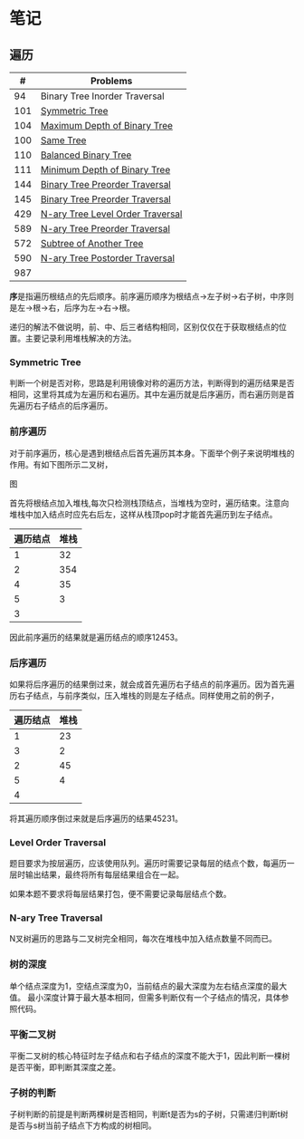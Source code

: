 # 笔记
## 遍历
|#|Problems|
|-|-|
|94|Binary Tree Inorder Traversal|
|101|[Symmetric Tree](###Symmetric-Tree)|
|104|[Maximum Depth of Binary Tree](###树的深度)|
|100|[Same Tree](###子树的判断)|
|110|[Balanced Binary Tree](###平衡二叉树)|
|111|[Minimum Depth of Binary Tree](###树的深度)|
|144|[Binary Tree Preorder Traversal](###前序遍历)|
|145|[Binary Tree Preorder Traversal](###后序遍历)|
|429|[N-ary Tree Level Order Traversal](###Level-Order-Traversal)|
|589|[N-ary Tree Preorder Traversal](###N-ary-Tree-Traversal)|
|572|[Subtree of Another Tree](子树的判断)|
|590|[N-ary Tree Postorder Traversal](###N-ary-Tree-Traversal)|
|987||

**序**是指遍历根结点的先后顺序。前序遍历顺序为根结点->左子树->右子树，中序则是左->根->右，后序为左->右->根。

递归的解法不做说明，前、中、后三者结构相同，区别仅仅在于获取根结点的位置。主要记录利用堆栈解决的方法。

### Symmetric Tree
判断一个树是否对称，思路是利用镜像对称的遍历方法，判断得到的遍历结果是否相同，这里将其成为左遍历和右遍历。其中左遍历就是后序遍历，而右遍历则是首先遍历右子结点的后序遍历。

### 前序遍历
对于前序遍历，核心是遇到根结点后首先遍历其本身。下面举个例子来说明堆栈的作用。有如下图所示二叉树，

图

首先将根结点加入堆栈,每次只检测栈顶结点，当堆栈为空时，遍历结束。注意向堆栈中加入结点时应先右后左，这样从栈顶pop时才能首先遍历到左子结点。

|遍历结点|堆栈|
|-|-|
|1|32|
|2|354|
|4|35|
|5|3|
|3||

因此前序遍历的结果就是遍历结点的顺序12453。

### 后序遍历
如果将后序遍历的结果倒过来，就会成首先遍历右子结点的前序遍历。因为首先遍历右子结点，与前序类似，压入堆栈的则是左子结点。同样使用之前的例子，

|遍历结点|堆栈|
|-|-|
|1|23|
|3|2|
|2|45|
|5|4|
|4||


将其遍历顺序倒过来就是后序遍历的结果45231。

### Level Order Traversal
题目要求为按层遍历，应该使用队列。遍历时需要记录每层的结点个数，每遍历一层时输出结果，最终将所有每层结果组合在一起。

如果本题不要求将每层结果打包，便不需要记录每层结点个数。

### N-ary Tree Traversal
N叉树遍历的思路与二叉树完全相同，每次在堆栈中加入结点数量不同而已。

### 树的深度
单个结点深度为1，空结点深度为0，当前结点的最大深度为左右结点深度的最大值。
最小深度计算于最大基本相同，但需多判断仅有一个子结点的情况，具体参照代码。

### 平衡二叉树
平衡二叉树的核心特征时左子结点和右子结点的深度不能大于1，因此判断一棵树是否平衡，即判断其深度之差。

### 子树的判断
子树判断的前提是判断两棵树是否相同，判断t是否为s的子树，只需递归判断t树是否与s树当前子结点下方构成的树相同。








